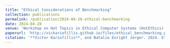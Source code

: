 ```yaml
---
title: "Ethical Considerations of Benchmarking"
collection: publications
permalink: /publication/2024-04-28-ethical-benchmarking
date: 2024-04-28
venue: 'Workshop on Hot Topics in Ethical Computer Systems (HotEthics)'
paperurl: 'http://vickariofillis.github.io/files/ethical_benchmarking.pdf'
citation: '**Victor Kariofillis**, and Natalie Enright Jerger. 2024. Ethical Considerations of Benchmarking. In the 1st Workshop on Hot Topics in Ethical Computer Systems (HotEthics 2024).'
---
```

